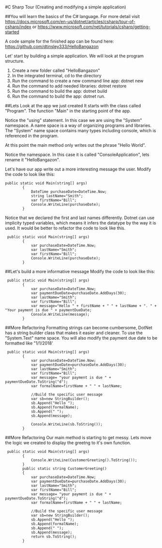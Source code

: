 #C Sharp Tour (Creating and modifying a simple application)

##You will learn the basics of the C# language. For more detail visit https://docs.microsoft.com/en-us/dotnet/articles/csharp/tour-of-csharp/index or https://www.microsoft.com/net/tutorials/csharp/getting-started

A code sample for the finished app can be found here: https://github.com/dtinsley333/HelloBangazon


Let' start by building a simple application. We will look at the program structure. 

1. Create a new folder called "HelloBangazon"
2. In the integrated terminal, cd to the directory
3. Run the command to create a new command line app: dotnet new
4. Run the command to add needed libraries: dotnet restore
5. Run the command to build the app: dotnet build
6. Run the command to build the app: dotnet run.

##Lets Look at the app we just created 
It starts with the class called "Program". The function "Main" in the starting point of the app. 

Notice the "using" statement. In this case we are using the "System" namespace. A name space is a way of organizing programs and libraries.
The "System" name space contains many types including console, which is referenced in the program. 


At this point the main method only writes out the phrase "Hello World".

Notice the namespace. In this case it is called "ConsoleApplication", lets rename it "HelloBangazon". 

Let's have our app write out a more interesting message the user. 
Modify the code to look like this:
```
public static void Main(string[] args)
        {
            DateTime purchaseDate=DateTime.Now;
            string lastName="Smith"; 
            var firstName="Bill";
            Console.WriteLine(purchaseDate);
        }
```
Notice that we declared the first and last names differently. Dotnet can use implicity typed variables, which means it infers the datatype by the way it is used.
It would be better to refactor the code to look like this.
```
 public static void Main(string[] args)
        {
            var purchaseDate=DateTime.Now;
            var lastName="Smith"; 
            var firstName="Bill";
            Console.WriteLine(purchaseDate);
        }
```
##Let's build a more informative message
Modify the code to look like this:
```
 public static void Main(string[] args)
        {
            var purchaseDate=DateTime.Now;
            var paymentDueDate=purchaseDate.AddDays(30);
            var lastName="Smith"; 
            var firstName="Bill";
            var message="Hello " + firstName + " " + lastName + ". " + "Your payment is due " + paymentDueDate;
            Console.WriteLine(message);
        }
```
##More Refactoring
Formatting strings can become cumbersome, DotNet has a string builder class that makes it easier and cleaner.
To use the "System.Text" name space. You will also modify the payment due date to be formatted like "1/1/2018'

```
 public static void Main(string[] args)
        {
            var purchaseDate=DateTime.Now;
            var paymentDueDate=purchaseDate.AddDays(30);
            var lastName="Smith"; 
            var firstName="Bill";
            var message= "your payment is due " + paymentDueDate.ToString("d");
            var formalName=firstName + " " + lastName;

            //Build the specific user message
            var sb=new StringBuilder();
            sb.Append("Hello ");
            sb.Append(formalName);
            sb.Append(" ");
            sb.Append(message);

            Console.WriteLine(sb.ToString());
        }

```
##More Refactoring
Our main method is starting to get messy. Lets move the logic we created to display the greetng to it's own function. 
```
 public static void Main(string[] args)
        {
            Console.WriteLine(CustomerGreeting().ToString());
        }
        public static string CustomerGreeting()
        {
            var purchaseDate=DateTime.Now;
            var paymentDueDate=purchaseDate.AddDays(30);
            var lastName="Smith"; 
            var firstName="Bill";
            var message= "your payment is due " + paymentDueDate.ToString("d");
            var formalName=firstName + " " + lastName;

            //Build the specific user message
            var sb=new StringBuilder();
            sb.Append("Hello ");
            sb.Append(formalName);
            sb.Append(" ");
            sb.Append(message);
            return sb.ToString();
        }
```
